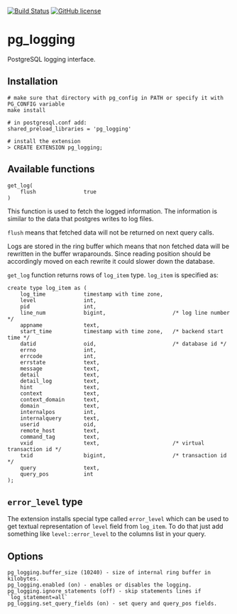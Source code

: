 [![Build Status](https://travis-ci.org/postgrespro/pg_logging.svg?branch=master)](https://travis-ci.org/postgrespro/pg_logging)
[![GitHub license](https://img.shields.io/badge/license-PostgreSQL-blue.svg)](https://raw.githubusercontent.com/postgrespro/pg_wait_sampling/master/LICENSE)

pg_logging
=================

PostgreSQL logging interface.

Installation
-------------

    # make sure that directory with pg_config in PATH or specify it with PG_CONFIG variable
    make install

    # in postgresql.conf add:
    shared_preload_libraries = 'pg_logging'

    # install the extension
    > CREATE EXTENSION pg_logging;

Available functions
--------------------

    get_log(
        flush               true
    )

This function is used to fetch the logged information. The information is
similar to the data that postgres writes to log files.

`flush` means that fetched data will not be returned on next query calls.

Logs are stored in the ring buffer which means that non fetched data will
be rewritten in the buffer wraparounds. Since reading position should be
accordingly moved on each rewrite it could slower down the database.

`get_log` function returns rows of `log_item` type. `log_item` is specified as:

    create type log_item as (
        log_time            timestamp with time zone,
        level               int,
        pid                 int,
        line_num            bigint,                     /* log line number */
        appname             text,
        start_time          timestamp with time zone,   /* backend start time */
        datid               oid,                        /* database id */
        errno               int,
        errcode             int,
        errstate            text,
        message             text,
        detail              text,
        detail_log          text,
        hint                text,
        context             text,
        context_domain      text,
        domain              text,
        internalpos         int,
        internalquery       text,
        userid              oid,
        remote_host         text,
        command_tag         text,
        vxid                text,                       /* virtual transaction id */
        txid                bigint,                     /* transaction id */
        query               text,
        query_pos           int
    );

`error_level` type
-------------------

The extension installs special type called `error_level` which can be used to
get textual representation of `level` field from `log_item`. To do that
just add something like `level::error_level` to the columns list in your query.


Options
---------

    pg_logging.buffer_size (10240) - size of internal ring buffer in kilobytes.
    pg_logging.enabled (on) - enables or disables the logging.
    pg_logging.ignore_statements (off) - skip statements lines if `log_statement=all`
    pg_logging.set_query_fields (on) - set query and query_pos fields.
